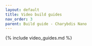 ```yaml
---
layout: default
title: Video build guides
nav_order: 3
parent: Build guide - Charybdis Nano
---
```


{% include video_guides.md %}